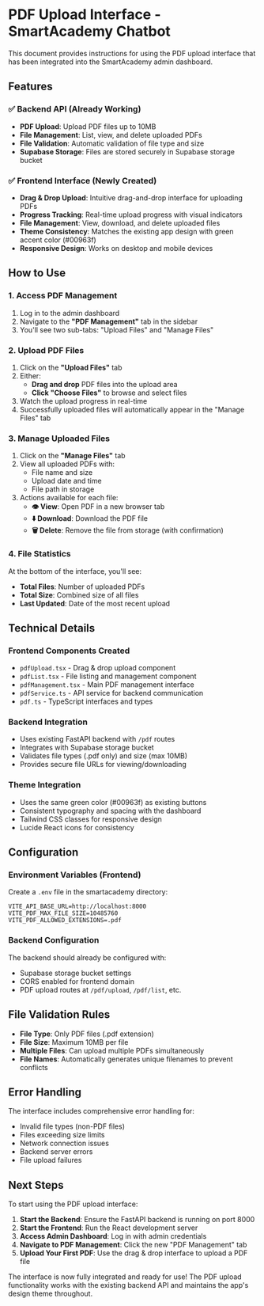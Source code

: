 # PDF Upload Interface - SmartAcademy Chatbot

This document provides instructions for using the PDF upload interface that has been integrated into the SmartAcademy admin dashboard.

## Features

### ✅ Backend API (Already Working)
- **PDF Upload**: Upload PDF files up to 10MB
- **File Management**: List, view, and delete uploaded PDFs
- **File Validation**: Automatic validation of file type and size
- **Supabase Storage**: Files are stored securely in Supabase storage bucket

### ✅ Frontend Interface (Newly Created)
- **Drag & Drop Upload**: Intuitive drag-and-drop interface for uploading PDFs
- **Progress Tracking**: Real-time upload progress with visual indicators
- **File Management**: View, download, and delete uploaded files
- **Theme Consistency**: Matches the existing app design with green accent color (#00963f)
- **Responsive Design**: Works on desktop and mobile devices

## How to Use

### 1. Access PDF Management
1. Log in to the admin dashboard
2. Navigate to the **"PDF Management"** tab in the sidebar
3. You'll see two sub-tabs: "Upload Files" and "Manage Files"

### 2. Upload PDF Files
1. Click on the **"Upload Files"** tab
2. Either:
   - **Drag and drop** PDF files into the upload area
   - **Click "Choose Files"** to browse and select files
3. Watch the upload progress in real-time
4. Successfully uploaded files will automatically appear in the "Manage Files" tab

### 3. Manage Uploaded Files
1. Click on the **"Manage Files"** tab
2. View all uploaded PDFs with:
   - File name and size
   - Upload date and time
   - File path in storage
3. Actions available for each file:
   - **👁️ View**: Open PDF in a new browser tab
   - **⬇️ Download**: Download the PDF file
   - **🗑️ Delete**: Remove the file from storage (with confirmation)

### 4. File Statistics
At the bottom of the interface, you'll see:
- **Total Files**: Number of uploaded PDFs
- **Total Size**: Combined size of all files
- **Last Updated**: Date of the most recent upload

## Technical Details

### Frontend Components Created
- `pdfUpload.tsx` - Drag & drop upload component
- `pdfList.tsx` - File listing and management component  
- `pdfManagement.tsx` - Main PDF management interface
- `pdfService.ts` - API service for backend communication
- `pdf.ts` - TypeScript interfaces and types

### Backend Integration
- Uses existing FastAPI backend with `/pdf` routes
- Integrates with Supabase storage bucket
- Validates file types (.pdf only) and size (max 10MB)
- Provides secure file URLs for viewing/downloading

### Theme Integration
- Uses the same green color (#00963f) as existing buttons
- Consistent typography and spacing with the dashboard
- Tailwind CSS classes for responsive design
- Lucide React icons for consistency

## Configuration

### Environment Variables (Frontend)
Create a `.env` file in the smartacademy directory:
```env
VITE_API_BASE_URL=http://localhost:8000
VITE_PDF_MAX_FILE_SIZE=10485760
VITE_PDF_ALLOWED_EXTENSIONS=.pdf
```

### Backend Configuration
The backend should already be configured with:
- Supabase storage bucket settings
- CORS enabled for frontend domain
- PDF upload routes at `/pdf/upload`, `/pdf/list`, etc.

## File Validation Rules

- **File Type**: Only PDF files (.pdf extension)
- **File Size**: Maximum 10MB per file
- **Multiple Files**: Can upload multiple PDFs simultaneously
- **File Names**: Automatically generates unique filenames to prevent conflicts

## Error Handling

The interface includes comprehensive error handling for:
- Invalid file types (non-PDF files)
- Files exceeding size limits
- Network connection issues
- Backend server errors
- File upload failures

## Next Steps

To start using the PDF upload interface:

1. **Start the Backend**: Ensure the FastAPI backend is running on port 8000
2. **Start the Frontend**: Run the React development server
3. **Access Admin Dashboard**: Log in with admin credentials
4. **Navigate to PDF Management**: Click the new "PDF Management" tab
5. **Upload Your First PDF**: Use the drag & drop interface to upload a PDF file

The interface is now fully integrated and ready for use! The PDF upload functionality works with the existing backend API and maintains the app's design theme throughout.